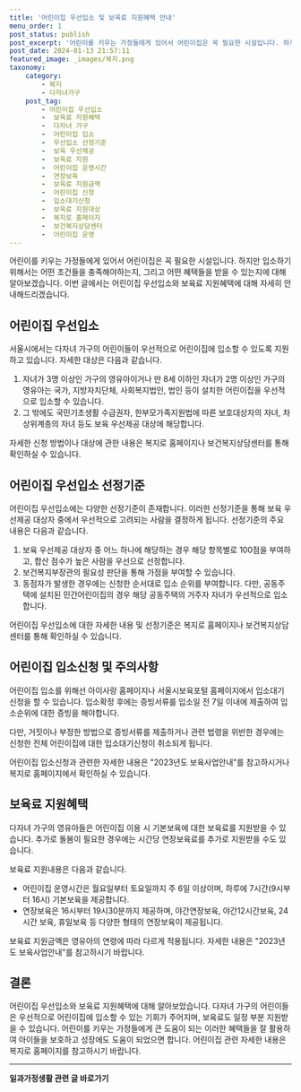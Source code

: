 ```yaml
---
title: '어린이집 우선입소 및 보육료 지원혜택 안내'
menu_order: 1
post_status: publish
post_excerpt: '어린이를 키우는 가정들에게 있어서 어린이집은 꼭 필요한 시설입니다. 하지만 입소하기 위해서는 어떤 조건들을 충족해야하는지, 그리고 어떤 혜택들을 받을 수 있는지에 대해 알아보겠습니다. 이번 글에서는 어린이집 우선입소와 보육료 지원혜택에 대해 자세히 안내해드리겠습니다.'
post_date: 2024-01-13 21:57:11
featured_image: _images/복지.png
taxonomy:
    category:
        - 복지
        - 다자녀가구
    post_tag:
        - 어린이집 우선입소
        -  보육료 지원혜택
        -  다자녀 가구
        -  어린이집 입소
        -  우선입소 선정기준
        -  보육 우선제공
        -  보육료 지원
        -  어린이집 운영시간
        -  연장보육
        -  보육료 지원금액
        -  어린이집 신청
        -  입소대기신청
        -  보육료 지원대상
        -  복지로 홈페이지
        -  보건복지상담센터
        -  어린이집 운영
---
```



어린이를 키우는 가정들에게 있어서 어린이집은 꼭 필요한 시설입니다. 하지만 입소하기 위해서는 어떤 조건들을 충족해야하는지, 그리고 어떤 혜택들을 받을 수 있는지에 대해 알아보겠습니다. 이번 글에서는 어린이집 우선입소와 보육료 지원혜택에 대해 자세히 안내해드리겠습니다.

## 어린이집 우선입소

서울시에서는 다자녀 가구의 어린이들이 우선적으로 어린이집에 입소할 수 있도록 지원하고 있습니다. 자세한 대상은 다음과 같습니다.

1. 자녀가 3명 이상인 가구의 영유아이거나 만 8세 이하인 자녀가 2명 이상인 가구의 영유아는 국가, 지방자치단체, 사회복지법인, 법인 등이 설치한 어린이집을 우선적으로 입소할 수 있습니다. 
2. 그 밖에도 국민기초생활 수급권자, 한부모가족지원법에 따른 보호대상자의 자녀, 차상위계층의 자녀 등도 보육 우선제공 대상에 해당합니다.

자세한 신청 방법이나 대상에 관한 내용은 복지로 홈페이지나 보건복지상담센터를 통해 확인하실 수 있습니다.

## 어린이집 우선입소 선정기준

어린이집 우선입소에는 다양한 선정기준이 존재합니다. 이러한 선정기준을 통해 보육 우선제공 대상자 중에서 우선적으로 고려되는 사람을 결정하게 됩니다. 선정기준의 주요 내용은 다음과 같습니다.

1. 보육 우선제공 대상자 중 어느 하나에 해당하는 경우 해당 항목별로 100점을 부여하고, 합산 점수가 높은 사람을 우선으로 선정합니다.
2. 보건복지부장관의 필요성 판단을 통해 가점을 부여할 수 있습니다.
3. 동점자가 발생한 경우에는 신청한 순서대로 입소 순위를 부여합니다. 다만, 공동주택에 설치된 민간어린이집의 경우 해당 공동주택의 거주자 자녀가 우선적으로 입소합니다.

어린이집 우선입소에 대한 자세한 내용 및 선정기준은 복지로 홈페이지나 보건복지상담센터를 통해 확인하실 수 있습니다.

## 어린이집 입소신청 및 주의사항

어린이집 입소를 위해선 아이사랑 홈페이지나 서울시보육포털 홈페이지에서 입소대기신청을 할 수 있습니다. 입소확정 후에는 증빙서류를 입소일 전 7일 이내에 제출하여 입소순위에 대한 증빙을 해야합니다. 

다만, 거짓이나 부정한 방법으로 증빙서류를 제출하거나 관련 법령을 위반한 경우에는 신청한 전체 어린이집에 대한 입소대기신청이 취소되게 됩니다.

어린이집 입소신청과 관련한 자세한 내용은 "2023년도 보육사업안내"를 참고하시거나 복지로 홈페이지에서 확인하실 수 있습니다.

## 보육료 지원혜택

다자녀 가구의 영유아들은 어린이집 이용 시 기본보육에 대한 보육료를 지원받을 수 있습니다. 추가로 돌봄이 필요한 경우에는 시간당 연장보육료를 추가로 지원받을 수도 있습니다.

보육료 지원내용은 다음과 같습니다.

- 어린이집 운영시간은 월요일부터 토요일까지 주 6일 이상이며, 하루에 7시간(9시부터 16시) 기본보육을 제공합니다. 
- 연장보육은 16시부터 19시30분까지 제공하며, 야간연장보육, 야간12시간보육, 24시간 보육, 휴일보육 등 다양한 형태의 연장보육이 제공됩니다.

보육료 지원금액은 영유아의 연령에 따라 다르게 적용됩니다. 자세한 내용은 "2023년도 보육사업안내"를 참고하시기 바랍니다.

## 결론

어린이집 우선입소와 보육료 지원혜택에 대해 알아보았습니다. 다자녀 가구의 어린이들은 우선적으로 어린이집에 입소할 수 있는 기회가 주어지며, 보육료도 일정 부분 지원받을 수 있습니다. 어린이를 키우는 가정들에게 큰 도움이 되는 이러한 혜택들을 잘 활용하여 아이들을 보호하고 성장에도 도움이 되었으면 합니다. 어린이집 관련 자세한 내용은 복지로 홈페이지를 참고하시기 바랍니다.
<!-- wp:separator -->
<hr class="wp-block-separator has-alpha-channel-opacity"/>
<!-- /wp:separator -->

<!-- wp:group {"backgroundColor":"base","layout":{"type":"constrained"}} -->
<div class="wp-block-group has-base-background-color has-background"><!-- wp:paragraph {"align":"center","fontSize":"medium"} -->
<p class="has-text-align-center has-large-font-size"><strong>일과가정생활 관련 글 바로가기</strong></p>
<!-- /wp:paragraph -->


<!-- wp:latest-posts
{"categories":[{"id":10918,"count":19,"description":"","link":"https://uknowlaw.com/category/%ec%9d%bc%ea%b3%bc%ea%b0%80%ec%a0%95%ec%83%9d%ed%99%9c/","name":"일과가정생활","slug":"일과가정생활","taxonomy":"category","parent":0,"meta":[],"_links":{"self":[{"href":"https://uknowlaw.com/wp-json/wp/v2/categories/10918"}],"collection":[{"href":"https://uknowlaw.com/wp-json/wp/v2/categories"}],"about":[{"href":"https://uknowlaw.com/wp-json/wp/v2/taxonomies/category"}],"wp:post_type":[{"href":"https://uknowlaw.com/wp-json/wp/v2/posts?categories=10918"}],"curies":[{"name":"wp","href":"https://api.w.org/{rel}","templated":true}]}}],"postsToShow":100,"excerptLength":28,"postLayout":"grid","columns":2,"featuredImageAlign":"left","featuredImageSizeSlug":"large","fontSize":"small"} /--></div>
<!-- /wp:group -->